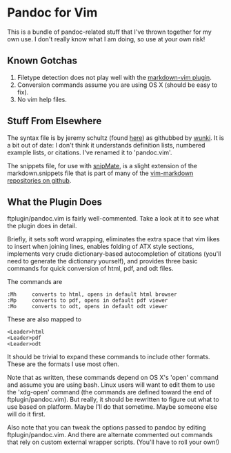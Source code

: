 # Pandoc for Vim

This is a bundle of pandoc-related stuff that I've thrown together for
my own use. I don't really know what I am doing, so use at your own
risk!

## Known Gotchas

1.  Filetype detection does not play well with the [markdown-vim
    plugin](http://plasticboy.com/markdown-vim-mode/).
2.  Conversion commands assume you are using OS X (should be easy to
    fix).
3.  No vim help files.

## Stuff From Elsewhere

The syntax file is by jeremy schultz (found
[here](http://www.vim.org/scripts/script.php?script_id=2389)) as
githubbed by [wunki](https://github.com/wunki/vim-pandoc). It is a bit
out of date: I don't think it understands definition lists, numbered
example lists, or citations. I've renamed it to 'pandoc.vim'.

The snippets file, for use with
[snipMate](http://www.vim.org/scripts/script.php?script_id=2540), is a
slight extension of the markdown.snippets file that is part of many of
the [vim-markdown repositories on
github](https://github.com/hallison/vim-markdown).

## What the Plugin Does

ftplugin/pandoc.vim is fairly well-commented. Take a look at it to see
what the plugin does in detail.

Briefly, it sets soft word wrapping, eliminates the extra space that vim
likes to insert when joining lines, enables folding of ATX style
sections, implements very crude dictionary-based autocompletion of
citations (you'll need to generate the dictionary yourself), and
provides three basic commands for quick conversion of html, pdf, and odt
files.

The commands are

    :Mh     converts to html, opens in default html browser
    :Mp     converts to pdf, opens in default pdf viewer
    :Mo     converts to odt, opens in default odt viewer

These are also mapped to

    <Leader>html
    <Leader>pdf
    <Leader>odt

It should be trivial to expand these commands to include other formats.
These are the formats I use most often.

Note that as written, these commands depend on OS X's 'open' command and assume
you are using bash. Linux users will want to edit them to use the 'xdg-open'
command (the commands are defined toward the end of ftplugin/pandoc.vim). But
really, it should be rewritten to figure out what to use based on platform.
Maybe I'll do that sometime. Maybe someone else will do it first.

Also note that you can tweak the options passed to pandoc by editing
ftplugin/pandoc.vim. And there are alternate commented out commands that rely on custom external wrapper scripts. (You'll have to roll your own!)
